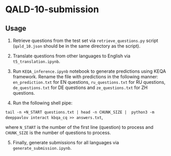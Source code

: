 # QALD-10-submission

## Usage

1. Retrieve questions from the test set via `retrieve_questions.py` script (`qald_10.json` should be in the same directory as the script).

2. Translate questions from other languages to English via `t5_translation.ipynb`.

3. Run `KEQA_inference.ipynb` notebook to generate predictions using KEQA framework. Rename the file with predictions in the following manner: `en_prediction.txt` for EN questions, `ru_questions.txt` for RU questions, `de_questions.txt` for DE questions and `ze_questions.txt` for ZH questions.

4. Run the following shell pipe:

`tail -n +N_START questions.txt | head -n CHUNK_SIZE |  python3 -m deeppavlov interact kbqa_сq >> answers.txt`,

where `N_START` is the number of the first line (question) to process and `CHUNK_SIZE` is the number of questions to process.

5. Finally, generate submissions for all languages via `generate_submission.ipynb`.
